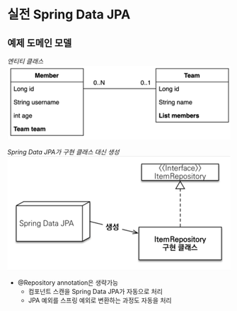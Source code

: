 # 실전 Spring Data JPA
## 예제 도메인 모델
*엔티티 클래스*
![](/img/entityClass.png)

 *Spring Data JPA가 구현 클래스 대신 생성*
![](/img/jpaRepoInterface.png)
- @Repository annotation은 생략가능
	- 컴포넌트 스캔을 Spring Data JPA가 자동으로 처리
	- JPA 예외를 스프링 예외로 변환하는 과정도 자동을 처리
